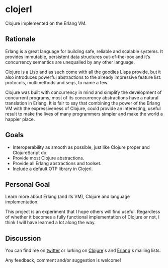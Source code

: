 # clojerl

Clojure implemented on the Erlang VM.

## Rationale

Erlang is a great language for building safe, reliable and scalable systems. It provides immutable, persistent data structures out-of-the-box and it’s concurrency semantics are unequalled by any other language.

Clojure is a Lisp and as such come with all the goodies Lisps provide, but it also introduces powerful abstractions to the already impressive feature list: protocols, multimethods and seqs, to name a few.

Clojure was built with concurrency in mind and simplify the development of concurrent programs, most of its concurrency abstractions have a natural translation in Erlang. It is fair to say that combining the power of the Erlang VM with the expressiveness of Clojure, could provide an interesting, useful result to make the lives of many programmers simpler and make the world a happier place.

## Goals

- Interoperability as smooth as possible, just like Clojure proper and ClojureScript do.
- Provide most Clojure abstractions.
- Provide all Erlang abstractions and toolset.
- Include a default OTP library in Clojerl.

## Personal Goal

Learn more about Erlang (and its VM), Clojure and language implementation.

This project is an experiment that I hope others will find useful. Regardless of whether it becomes a fully functional implementation of Clojure or not, I think I will have learned a lot along the way.

## Discussion

You can find me on [twitter](https://twitter.com/jfacorro) or lurking on [Clojure](https://groups.google.com/forum/?hl=en#!forum/clojure)'s and [Erlang](https://groups.google.com/forum/?hl=en#!forum/erlang-programming)'s mailing lists.

Any feedback, comment and/or suggestion is welcome!